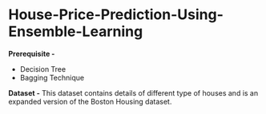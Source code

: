 # House-Price-Prediction-Using-Ensemble-Learning

**Prerequisite -**
- Decision Tree
- Bagging Technique

**Dataset -** This dataset contains details of different type of houses and is an expanded version of the Boston Housing dataset.
